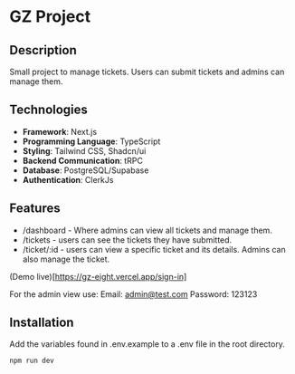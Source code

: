 
# GZ Project

## Description

Small project to manage tickets. Users can submit tickets and admins can manage them.

## Technologies

- **Framework**: Next.js
- **Programming Language**: TypeScript
- **Styling**: Tailwind CSS, Shadcn/ui
- **Backend Communication**: tRPC
- **Database**: PostgreSQL/Supabase
- **Authentication**: ClerkJs

## Features

- /dashboard - Where admins can view all tickets and manage them.
- /tickets - users can see the tickets they have submitted.
- /ticket/:id - users can view a specific ticket and its details. Admins can also manage the ticket.

(Demo live)[https://gz-eight.vercel.app/sign-in]

For the admin view use:
Email: admin@test.com
Password: 123123



## Installation

Add the variables found in .env.example to a .env file in the root directory.

```bash
npm run dev
```
